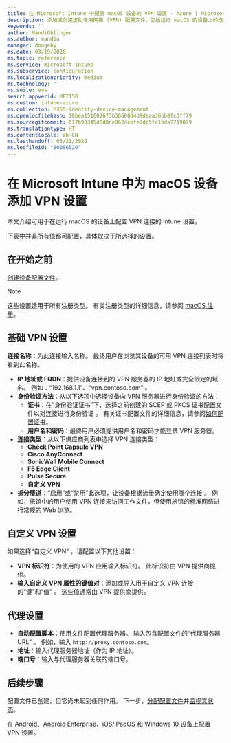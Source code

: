 ```yaml
---
title: 在 Microsoft Intune 中配置 macOS 设备的 VPN 设置 - Azure | Microsoft Docs
description: 添加或创建虚拟专用网络 (VPN) 配置文件，包括运行 macOS 的设备上的连接详细信息、拆分隧道、带标识符的自定义 VPN 设置、键和值对、带配置脚本的代理设置、IP 或 FQDN 地址以及 Microsoft Intune 中的 TCP 端口。
keywords: ''
author: MandiOhlinger
ms.author: mandia
manager: dougeby
ms.date: 03/19/2020
ms.topic: reference
ms.service: microsoft-intune
ms.subservice: configuration
ms.localizationpriority: medium
ms.technology: ''
ms.suite: ems
search.appverid: MET150
ms.custom: intune-azure
ms.collection: M365-identity-device-management
ms.openlocfilehash: 10bea151002673b36600d4d9deaa36bb8fc3ff79
ms.sourcegitcommit: 017b93345d8d8de962debfe3db5fc1bda7719079
ms.translationtype: HT
ms.contentlocale: zh-CN
ms.lasthandoff: 03/21/2020
ms.locfileid: "80086520"
---
```

# <a name="add-vpn-settings-on-macos-devices-in-microsoft-intune"></a>在 Microsoft Intune 中为 macOS 设备添加 VPN 设置

本文介绍可用于在运行 macOS 的设备上配置 VPN 连接的 Intune 设置。

下表中并非所有值都可配置，具体取决于所选择的设置。

## <a name="before-you-begin"></a>在开始之前

[创建设备配置文件](vpn-settings-configure.md)。

> [!NOTE]
> 这些设置适用于所有注册类型。 有关注册类型的详细信息，请参阅 [macOS 注册](../enrollment/macos-enroll.md)。

## <a name="base-vpn-settings"></a>基础 VPN 设置

**连接名称**：为此连接输入名称。 最终用户在浏览其设备的可用 VPN 连接列表时将看到此名称。
- **IP 地址或 FQDN**：提供设备连接到的 VPN 服务器的 IP 地址或完全限定的域名。 例如：“192.168.1.1”、“vpn.contoso.com”   。
- **身份验证方法**：从以下选项中选择设备向 VPN 服务器进行身份验证的方法：
  - **证书**：在“身份验证证书”下，选择之前创建的 SCEP 或 PKCS 证书配置文件以对连接进行身份验证  。 有关证书配置文件的详细信息，请参阅[如何配置证书](../protect/certificates-configure.md)。
  - **用户名和密码**：最终用户必须提供用户名和密码才能登录 VPN 服务器。
- **连接类型**：从以下供应商列表中选择 VPN 连接类型：
  - **Check Point Capsule VPN**
  - **Cisco AnyConnect**
  - **SonicWall Mobile Connect**
  - **F5 Edge Client**
  - **Pulse Secure**
  - **自定义 VPN**
- **拆分隧道**：“启用”或“禁用”此选项，让设备根据流量确定使用哪个连接   。 例如，旅馆中的用户使用 VPN 连接来访问工作文件，但使用旅馆的标准网络进行常规的 Web 浏览。

<!--- **Per-app VPN** - Select this option if you want to associate this VPN connection with an iOS/iPadOS or macOS app so that the connection will be opened when the app is run. You can associate the VPN profile with an app when you assign the software. For more information, see [How to assign and monitor apps](../apps/apps-deploy.md). --->

## <a name="custom-vpn-settings"></a>自定义 VPN 设置

如果选择“自定义 VPN”  ，请配置以下其他设置：

- **VPN 标识符**：为使用的 VPN 应用输入标识符。 此标识符由 VPN 提供商提供。
- **输入自定义 VPN 属性的键值对**：添加或导入用于自定义 VPN 连接的“键”和“值”   。 这些值通常由 VPN 提供商提供。

## <a name="proxy-settings"></a>代理设置

- **自动配置脚本**：使用文件配置代理服务器。 输入包含配置文件的“代理服务器 URL”  。 例如，输入 `http://proxy.contoso.com`。
- **地址**：输入代理服务器地址（作为 IP 地址）。
- **端口号**：输入与代理服务器关联的端口号。

## <a name="next-steps"></a>后续步骤

配置文件已创建，但它尚未起到任何作用。 下一步，[分配配置文件](device-profile-assign.md)并[监视其状态](device-profile-monitor.md)。

在 [Android](vpn-settings-android.md)、[Android Enterprise](vpn-settings-android-enterprise.md)、[iOS/iPadOS](vpn-settings-ios.md) 和 [Windows 10](vpn-settings-windows-10.md) 设备上配置 VPN 设置。
